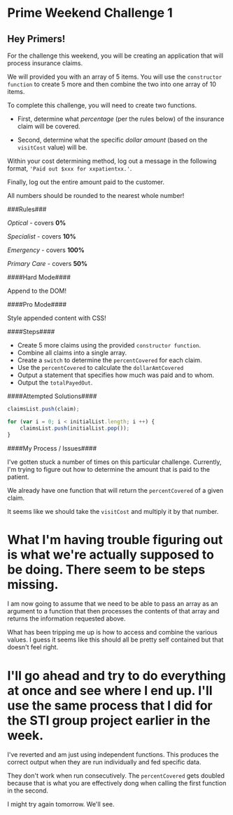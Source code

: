 # Prime Weekend Challenge 1

## Hey Primers! 

For the challenge this weekend, you will be creating an application that will process insurance claims.

We will provided you with an array of 5 items.  You will use the `constructor function` to create 5 more and then combine the two into one array of 10 items.

To complete this challenge, you will need to create two functions.

* First, determine what _percentage_ (per the rules below) of the insurance claim will be covered.

* Second, determine what the specific _dollar amount_ (based on the `visitCost` value) will be.

Within your cost determining method, log out a message in the following format, `'Paid out $xxx for xxpatientxx.'`.

Finally, log out the entire amount paid to the customer.

All numbers should be rounded to the nearest whole number!

###Rules###

_Optical_ - covers __0%__

_Specialist_ - covers __10%__

_Emergency_ - covers __100%__

_Primary Care_ - covers __50%__	

####Hard Mode####

Append to the DOM!

####Pro Mode####

Style appended content with CSS!

####Steps####

* Create 5 more claims using the provided `constructor function`.
* Combine all claims into a single array.
* Create a `switch` to determine the `percentCovered` for each claim.
* Use the `percentCovered` to calculate the `dollarAmtCovered`
* Output a statement that specifies how much was paid and to whom.
* Output the `totalPayedOut`.


####Attempted Solutions####

```javascript
claimsList.push(claim);
```

```javascript
for (var i = 0; i < initialList.length; i ++) {
	claimsList.push(initialList.pop());
}
```

####My Process / Issues####

I've gotten stuck a number of times on this particular challenge.  Currently, I'm trying to figure out how to determine the amount that is paid to the patient.

We already have one function that will return the `percentCovered` of a given claim.

It seems like we should take the `visitCost` and multiply it by that number.

What I'm having trouble figuring out is what we're actually supposed to be doing.  There seem to be steps missing.
===

I am now going to assume that we need to be able to pass an array as an argument to a function that then processes the contents of that array and returns the information requested above.

What has been tripping me up is how to access and combine the various values.  I guess it seems like this should all be pretty self contained but that doesn't feel right.

I'll go ahead and try to do everything at once and see where I end up.  I'll use the same process that I did for the STI group project earlier in the week.
===

I've reverted and am just using independent functions.  This produces the correct output when they are run individually and fed specific data.

They don't work when run consecutively.  The `percentCovered` gets doubled because that is what you are effectively dong when calling the first function in the second.

I might try again tomorrow.  We'll see.


